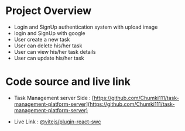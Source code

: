 # Project Overview

- Login and SignUp authentication system with upload image
- login and SignUp with google
- User create a new task
- User can delete his/her task
- User can view his/her task details
- User can update his/her task 

# Code source and live link 

- Task Management server Side : [https://github.com/Chumki111/task-management-platform-server](https://github.com/Chumki111/task-management-platform-server) 

- Live Link : [@vitejs/plugin-react-swc](https://github.com/vitejs/vite-plugin-react-swc) 
